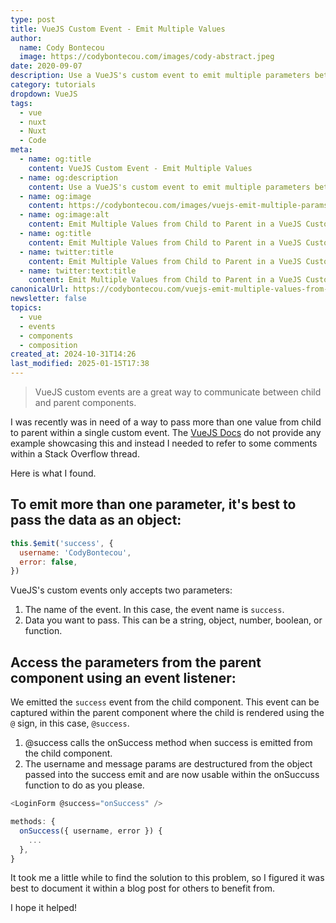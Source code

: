 ```yaml
---
type: post
title: VueJS Custom Event - Emit Multiple Values
author:
  name: Cody Bontecou
  image: https://codybontecou.com/images/cody-abstract.jpeg
date: 2020-09-07
description: Use a VueJS's custom event to emit multiple parameters between components.
category: tutorials
dropdown: VueJS
tags:
  - vue
  - nuxt
  - Nuxt
  - Code
meta:
  - name: og:title
    content: VueJS Custom Event - Emit Multiple Values
  - name: og:description
    content: Use a VueJS's custom event to emit multiple parameters between components.
  - name: og:image
    content: https://codybontecou.com/images/vuejs-emit-multiple-params-meta.png
  - name: og:image:alt
    content: Emit Multiple Values from Child to Parent in a VueJS Custom Event with code snippet showcasing example provided in blog post.
  - name: og:title
    content: Emit Multiple Values from Child to Parent in a VueJS Custom Event
  - name: twitter:title
    content: Emit Multiple Values from Child to Parent in a VueJS Custom Event
  - name: twitter:text:title
    content: Emit Multiple Values from Child to Parent in a VueJS Custom Event
canonicalUrl: https://codybontecou.com/vuejs-emit-multiple-values-from-child-to-parent.html
newsletter: false
topics:
  - vue
  - events
  - components
  - composition
created_at: 2024-10-31T14:26
last_modified: 2025-01-15T17:38
---
```


> VueJS custom events are a great way to communicate between child and parent components.

I was recently was in need of a way to pass more than one value from child to parent within a single custom event. The [VueJS Docs](https://vuejs.org/v2/guide/components-custom-events.html) do not provide any example showcasing this and instead I needed to refer to some comments within a Stack Overflow thread.

Here is what I found.

## To emit more than one parameter, it's best to pass the data as an object:

```js
this.$emit('success', {
  username: 'CodyBontecou',
  error: false,
})
```

VueJS's custom events only accepts two parameters:

1. The name of the event. In this case, the event name is `success`.
2. Data you want to pass. This can be a string, object, number, boolean, or function.

## Access the parameters from the parent component using an event listener:

We emitted the `success` event from the child component. This event can be captured within the parent component where the child is rendered using the `@` sign, in this case, `@success`.

1. @success calls the onSuccess method when success is emitted from the child component.
2. The username and message params are destructured from the object passed into the success emit and are now usable within the onSuccuss function to do as you please.

```js
<LoginForm @success="onSuccess" />

methods: {
  onSuccess({ username, error }) {
    ...
  },
}
```

It took me a little while to find the solution to this problem, so I figured it was best to document it within a blog post for others to benefit from.

I hope it helped!
